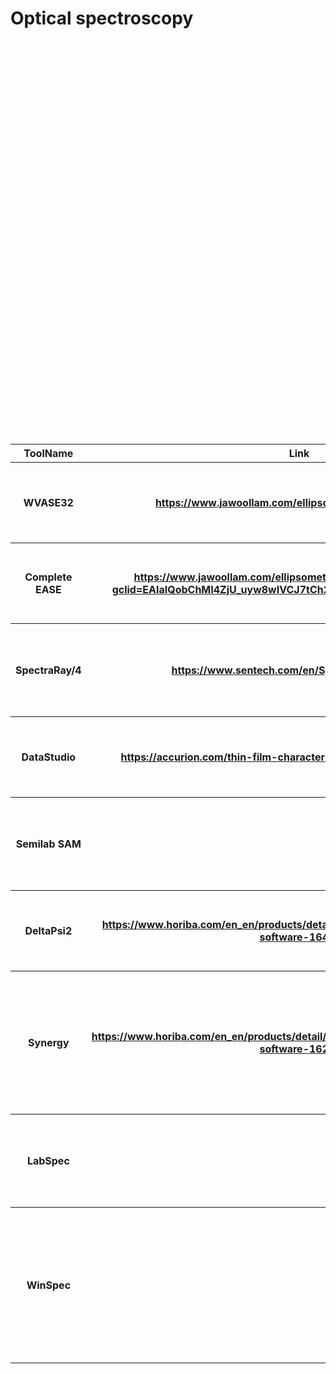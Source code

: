 # Optical spectroscopy<br>
<table style="width:100%"><br>
<tr><br>
<th>ToolName</th><br>
<th>Link</th><br>
<th>License</th><br>
<th>Importance</th><br>
<th>Description</th><br>
<th>Category</th><br>
<th>Python?</th><br>
<th>Matlab?</th><br>
<th>R?</th><br>
<th>C/C++?</th><br>
<th>OtherLanguage?</th><br>
<th>VersionToStartWith</th><br>
<th>SupportedOS</th><br>
<th>MostImportantUserInterfaceStyle</th><br>
<th>Dependencies</th><br>
<th>Visualization</th><br>
</tr><br>
<tr><br>
<th>WVASE32</th><th><a href="https://www.jawoollam.com/ellipsometry-software/wvase " target="_top">https://www.jawoollam.com/ellipsometry-software/wvase </a></th><th>closed</th><th>high</th><th>Analysis and measurement tool for ellipsometers from J.A. Woollam</th><th></th><th></th><th></th><th></th><th></th><th></th><th></th><th>Win</th><th></th><th></th><th></th></tr><br>
<tr><br>
<th>Complete EASE</th><th><a href="https://www.jawoollam.com/ellipsometry-software/completeease?gclid=EAIaIQobChMI4ZjU_uyw8wIVCJ7tCh2msgLuEAAYAyAAEgJfNPD_BwE " target="_top">https://www.jawoollam.com/ellipsometry-software/completeease?gclid=EAIaIQobChMI4ZjU_uyw8wIVCJ7tCh2msgLuEAAYAyAAEgJfNPD_BwE </a></th><th>closed</th><th>high</th><th>Analysis and measurement tool for ellipsometers from J.A. Woollam</th><th></th><th></th><th></th><th></th><th></th><th>Java (no interface)</th><th></th><th>Win, Linux, MacOS ?</th><th></th><th></th><th></th></tr><br>
<tr><br>
<th>SpectraRay/4</th><th><a href="https://www.sentech.com/en/SpectraRay-4__2309/" target="_top">https://www.sentech.com/en/SpectraRay-4__2309/</a></th><th>closed</th><th>high</th><th>Analysis and measurement tool for ellipsometers from Sentech optics (Ellipometry)   </th><th></th><th></th><th></th><th></th><th></th><th></th><th></th><th>Win</th><th></th><th></th><th></th></tr><br>
<tr><br>
<th>DataStudio</th><th><a href="https://accurion.com/thin-film-characterization/products/nanofilm-ep4 " target="_top">https://accurion.com/thin-film-characterization/products/nanofilm-ep4 </a></th><th>closed</th><th>high</th><th>nalysis and measurement tool for ellipsometers from Accurion</th><th></th><th></th><th></th><th></th><th></th><th>LabView (but Python interface available)</th><th></th><th>Win</th><th></th><th></th><th></th></tr><br>
<tr><br>
<th>Semilab SAM</th><th><a href="" target="_top"></a></th><th>closed</th><th>high</th><th>Analysis and measurement tool for ellipsometers from Semilab optics (Ellipometry)</th><th></th><th></th><th></th><th></th><th></th><th></th><th></th><th>Win</th><th></th><th></th><th></th></tr><br>
<tr><br>
<th>DeltaPsi2</th><th><a href="https://www.horiba.com/en_en/products/detail/action/show/Product/deltapsi2-software-1648/" target="_top">https://www.horiba.com/en_en/products/detail/action/show/Product/deltapsi2-software-1648/</a></th><th>closed</th><th>high</th><th>Analysis and measurement tool for ellipsometers from Horiba Jobin</th><th></th><th></th><th></th><th></th><th></th><th></th><th></th><th>Win</th><th></th><th></th><th></th></tr><br>
<tr><br>
<th>Synergy</th><th><a href="https://www.horiba.com/en_en/products/detail/action/show/Product/spectroscopy-software-1628/" target="_top">https://www.horiba.com/en_en/products/detail/action/show/Product/spectroscopy-software-1628/</a></th><th>closed</th><th>medium</th><th>Acquisition and analysis tool for CCDs and spectrometer from Horiba Jobin Yvon optics (PL, Reflection Transmission, Raman)</th><th></th><th></th><th></th><th></th><th></th><th></th><th></th><th>Win</th><th></th><th></th><th></th></tr><br>
<tr><br>
<th>LabSpec</th><th><a href="" target="_top"></a></th><th>closed</th><th>high</th><th>Aquisition and analysis tool for Rama setups from Horiba Jobin Yvon optics (Raman)</th><th></th><th></th><th></th><th></th><th></th><th></th><th></th><th>Win</th><th></th><th></th><th></th></tr><br>
<tr><br>
<th>WinSpec</th><th><a href="" target="_top"></a></th><th>closed</th><th>medium</th><th>Aquisition and analysis tool for CCDs and spectrometer from Princeton Instruments optics (PL, Reflection Transmission, Raman)</th><th></th><th></th><th></th><th></th><th></th><th></th><th></th><th>Win</th><th></th><th></th><th></th></tr><br>
</table><br>
